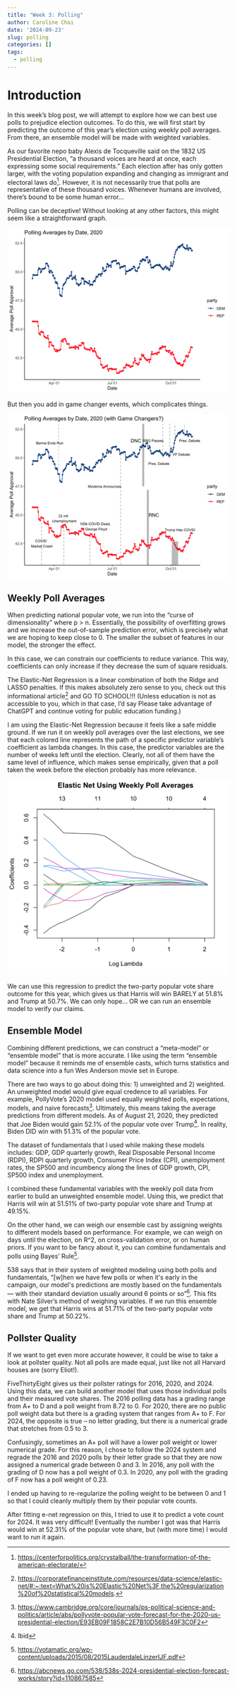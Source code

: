 ```yaml
---
title: "Week 3: Polling"
author: Caroline Choi
date: '2024-09-23'
slug: polling
categories: []
tags:
  - polling
---
```


# Introduction

In this week’s blog post, we will attempt to explore how we can best use polls to prejudice election outcomes. To do this, we will first start by predicting the outcome of this year’s election using weekly poll averages. From there, an ensemble model will be made with weighted variables. 

As our favorite nepo baby Alexis de Tocqueville said on the 1832 US Presidential Election, “a thousand voices are heard at once, each expressing some social requirements.” Each election after has only gotten larger, with the voting population expanding and changing as immigrant and electoral laws do[^1]. However, it is not necessarily true that polls are representative of these thousand voices. Whenever humans are involved, there’s bound to be some human error…

Polling can be deceptive! Without looking at any other factors, this might seem like a straightforward graph.

![Plot](Rplot02.png)

But then you add in game changer events, which complicates things. 

![Plot](Rplot01.png)

## Weekly Poll Averages

When predicting national popular vote, we run into the “curse of dimensionality” where p > n. Essentially, the possibility of overfitting grows and we increase the out-of-sample prediction error, which is precisely what we are hoping to keep close to 0. The smaller the subset of features in our model, the stronger the effect. 

In this case, we can constrain our coefficients to reduce variance. This way, coefficients can only increase if they decrease the sum of square residuals. 

The Elastic-Net Regression is a linear combination of both the Ridge and LASSO penalties. If this makes absolutely zero sense to you, check out this informational article[^2] and GO TO SCHOOL!!! (Unless education is not as accessible to you, which in that case, I’d say Please take advantage of ChatGPT and continue voting for public education funding.)

I am using the Elastic-Net Regression because it feels like a safe middle ground. If we run it on weekly poll averages over the last elections, we see that each colored line represents the path of a specific predictor variable’s coefficient as lambda changes. In this case, the predictor variables are the number of weeks left until the election. Clearly, not all of them have the same level of influence, which makes sense empirically, given that a poll taken the week before the election probably has more relevance. 

![Plot](eNET.png)

We can use this regression to predict the two-party popular vote share outcome for this year, which gives us that Harris will win BARELY at 51.8% and Trump at 50.7%. We can only hope… OR we can run an ensemble model to verify our claims.

## Ensemble Model

Combining different predictions, we can construct a “meta-model” or “ensemble model” that is more accurate. I like using the term “ensemble model” because it reminds me of ensemble casts, which turns statistics and data science into a fun Wes Anderson movie set in Europe. 

There are two ways to go about doing this: 1) unweighted and 2) weighted. An unweighted model would give equal credence to all variables. For example, PollyVote’s 2020 model used equally weighted polls, expectations, models, and naive forecasts[^3]. Ultimately, this means taking the average predictions from different models. As of August 21, 2020, they predicted that Joe Biden would gain 52.1% of the popular vote over Trump[^4]. In reality, Biden DID win with ​​51.3% of the popular vote. 

The dataset of fundamentals that I used while making these models includes: GDP, GDP quarterly growth, Real Disposable Personal Income (RDPI), RDPI quarterly growth, Consumer Price Index (CPI), unemployment rates, the SP500 and incumbency along the lines of GDP growth, CPI, SP500 index and unemployment.

I combined these fundamental variables with the weekly poll data from earlier to build an unweighted ensemble model. Using this, we predict that Harris will win at 51.51% of two-party popular vote share and Trump at 49.15%. 

On the other hand, we can weigh our ensemble cast by assigning weights to different models based on performance. For example, we can weigh on days until the election, on R^2, on cross-validation error, or on human priors. If you want to be fancy about it, you can combine fundamentals and polls using Bayes’ Rule[^5]. 

538 says that in their system of weighted modeling using both polls and fundamentals, “[w]hen we have few polls or when it's early in the campaign, our model's predictions are mostly based on the fundamentals — with their standard deviation usually around 6 points or so”[^6]. This fits with Nate Silver’s method of weighing variables. If we run this ensemble model, we get that Harris wins at 51.71% of the two-party popular vote share and Trump at 50.22%. 

## Pollster Quality

If we want to get even more accurate however, it could be wise to take a look at pollster quality. Not all polls are made equal, just like not all Harvard houses are (sorry Eliot!). 

FiveThirtyEight gives us their pollster ratings for 2016, 2020, and 2024. Using this data, we can build another model that uses those individual polls and their measured vote shares. The 2016 polling data has a grading range from A+ to D and a poll weight from 8.72 to 0. For 2020, there are no public poll weight data but there is a grading system that ranges from A+ to F. For 2024, the opposite is true – no letter grading, but there is a numerical grade that stretches from 0.5 to 3. 

Confusingly, sometimes an A+ poll will have a lower poll weight or lower numerical grade. For this reason, I chose to follow the 2024 system and regrade the 2016 and 2020 polls by their letter grade so that they are now assigned a numerical grade between 0 and 3. In 2016, any poll with the grading of D now has a poll weight of 0.3. In 2020, any poll with the grading of F now has a poll weight of 0.23. 

I ended up having to re-regularize the polling weight to be between 0 and 1 so that I could cleanly multiply them by their popular vote counts. 

After fitting e-net regression on this, I tried to use it to predict a vote count for 2024. It was very difficult! Eventually the number I got was that Harris would win at 52.31% of the popular vote share, but (with more time) I would want to run it again.

[^1]: https://centerforpolitics.org/crystalball/the-transformation-of-the-american-electorate/ 
[^2]: https://corporatefinanceinstitute.com/resources/data-science/elastic-net/#:~:text=What%20is%20Elastic%20Net%3F,the%20regularization%20of%20statistical%20models. 
[^3]: https://www.cambridge.org/core/journals/ps-political-science-and-politics/article/abs/pollyvote-popular-vote-forecast-for-the-2020-us-presidential-election/E93EB09F1858C2E7B10D56B549F3C0F2 
[^4]: Ibid
[^5]: https://votamatic.org/wp-content/uploads/2015/08/2015LauderdaleLinzerIJF.pdf 
[^6]: https://abcnews.go.com/538/538s-2024-presidential-election-forecast-works/story?id=110867585 
